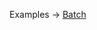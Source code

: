 <p class="ExampleLinks">Examples <span class="ExampleLinksTitleSeparator">-></span> <a href="../../examples/generated/batch">Batch</a></p>
